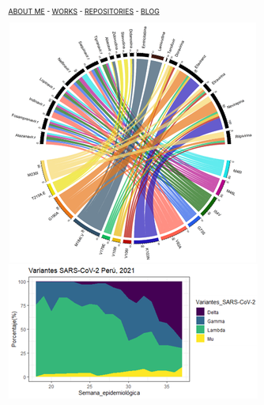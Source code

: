 [ABOUT ME](README.md) - [WORKS](works.md) - [REPOSITORIES](repositories.md) - [BLOG](blog.md)

<p align="center"><img width="500" src="img/ChordPlot1.png" /><img width="650" src="img/AreaPlot.png" /></p>
 


